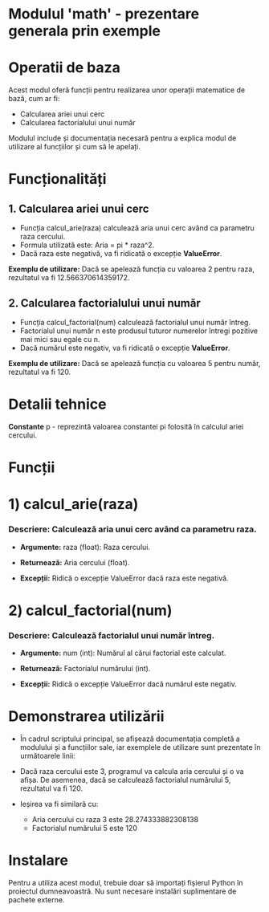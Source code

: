 # Modulul 'math' - prezentare generala prin exemple

# Operatii de baza

Acest modul oferă funcții pentru realizarea unor operații matematice de bază, cum ar fi:

 * Calcularea ariei unui cerc
 * Calcularea factorialului unui număr

Modulul include și documentația necesară pentru a explica modul de utilizare al funcțiilor și cum să le apelați.

# Funcționalități
## 1. Calcularea ariei unui cerc
* Funcția calcul_arie(raza) calculează aria unui cerc având ca parametru raza cercului. 
* Formula utilizată este: Aria = pi * raza^2.
* Dacă raza este negativă, va fi ridicată o excepție **ValueError**.

 __Exemplu de utilizare:__
Dacă se apelează funcția cu valoarea 2 pentru raza, rezultatul va fi 12.566370614359172.

## 2. Calcularea factorialului unui număr
* Funcția calcul_factorial(num) calculează factorialul unui număr întreg.
* Factorialul unui număr n este produsul tuturor numerelor întregi pozitive mai mici sau egale cu n.
* Dacă numărul este negativ, va fi ridicată o excepție **ValueError**.

__Exemplu de utilizare:__
Dacă se apelează funcția cu valoarea 5 pentru număr, rezultatul va fi 120.

# Detalii tehnice
__Constante__
p - reprezintă valoarea constantei pi folosită în calculul ariei cercului.

# __Funcții__
# 1) calcul_arie(raza)

### Descriere: Calculează aria unui cerc având ca parametru raza.
* __Argumente:__
raza (float): Raza cercului.

* __Returnează:__
Aria cercului (float).

* __Excepții:__
Ridică o excepție ValueError dacă raza este negativă.
# 2) calcul_factorial(num)

### Descriere: Calculează factorialul unui număr întreg.
* __Argumente:__
num (int): Numărul al cărui factorial este calculat.

* __Returnează:__
Factorialul numărului (int).

* __Excepții:__
Ridică o excepție ValueError dacă numărul este negativ.

# Demonstrarea utilizării
* În cadrul scriptului principal, se afișează documentația completă a modulului și a funcțiilor sale, iar exemplele de utilizare sunt prezentate în următoarele linii:

* Dacă raza cercului este 3, programul va calcula aria cercului și o va afișa. De asemenea, dacă se calculează factorialul numărului 5, rezultatul va fi 120.

* Ieșirea va fi similară cu:
  *  Aria cercului cu raza 3 este 28.274333882308138
  *  Factorialul numărului 5 este 120

# Instalare
Pentru a utiliza acest modul, trebuie doar să importați fișierul Python în proiectul dumneavoastră. Nu sunt necesare instalări suplimentare de pachete externe.
